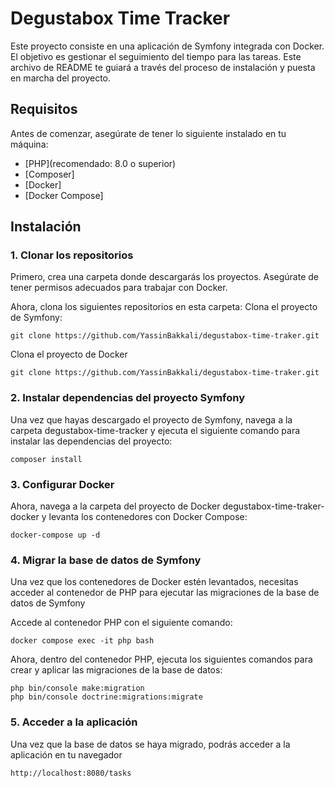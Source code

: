 # Degustabox Time Tracker

Este proyecto consiste en una aplicación de Symfony integrada con Docker. El objetivo es gestionar el seguimiento del tiempo para las tareas. Este archivo de README te guiará a través del proceso de instalación y puesta en marcha del proyecto.

## Requisitos

Antes de comenzar, asegúrate de tener lo siguiente instalado en tu máquina:

- [PHP](recomendado: 8.0 o superior)
- [Composer]
- [Docker]
- [Docker Compose]

## Instalación

### 1. Clonar los repositorios

Primero, crea una carpeta donde descargarás los proyectos. Asegúrate de tener permisos adecuados para trabajar con Docker.

Ahora, clona los siguientes repositorios en esta carpeta:
Clona el proyecto de Symfony:
```
git clone https://github.com/YassinBakkali/degustabox-time-traker.git

```
Clona el proyecto de Docker
```
git clone https://github.com/YassinBakkali/degustabox-time-traker.git

```
### 2. Instalar dependencias del proyecto Symfony

Una vez que hayas descargado el proyecto de Symfony, navega a la carpeta degustabox-time-tracker y ejecuta el siguiente comando para instalar las dependencias del proyecto:
```
composer install

```
### 3. Configurar Docker 

Ahora, navega a la carpeta del proyecto de Docker degustabox-time-traker-docker y levanta los contenedores con Docker Compose:
```
docker-compose up -d

```
### 4. Migrar la base de datos de Symfony

Una vez que los contenedores de Docker estén levantados, necesitas acceder al contenedor de PHP para ejecutar las migraciones de la base de datos de Symfony

Accede al contenedor PHP con el siguiente comando:
```
docker compose exec -it php bash

```

Ahora, dentro del contenedor PHP, ejecuta los siguientes comandos para crear y aplicar las migraciones de la base de datos:
```
php bin/console make:migration
php bin/console doctrine:migrations:migrate

```

### 5. Acceder a la aplicación

Una vez que la base de datos se haya migrado, podrás acceder a la aplicación en tu navegador
```
http://localhost:8080/tasks

```
